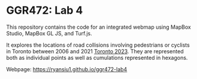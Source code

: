 # GGR472: Lab 4
 
This repository contains the code for an integrated webmap using MapBox Studio, MapBox GL JS, and Turf.js.

It explores the locations of road collisions involving pedestrians or cyclists in Toronto between 2006 and 2021 [Toronto 2023](https://open.toronto.ca/dataset/motor-vehicle-collisions-involving-killed-or-seriously-injured-persons/). They are represented both as individual points as well as cumulations represented in hexagons. 

Webpage: https://ryansiu1.github.io/ggr472-lab4
